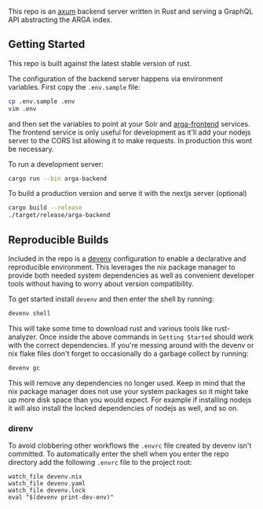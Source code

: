 This repo is an [axum](https://github.com/tokio-rs/axum/) backend server written in Rust and serving a GraphQL API abstracting the ARGA index.

## Getting Started

This repo is built against the latest stable version of rust.

The configuration of the backend server happens via environment variables. First copy the `.env.sample` file:

```bash
cp .env.sample .env
vim .env
```

and then set the variables to point at your Solr and [arga-frontend](https://github.com/ARGA-Genomes/arga-frontend) services. The frontend service is only useful for development as it'll add your nodejs server to the CORS list allowing it to make requests. In production this wont be necessary.

To run a development server:

```bash
cargo run --bin arga-backend
```

To build a production version and serve it with the nextjs server (optional)

```bash
cargo build --release
./target/release/arga-backend
```

## Reproducible Builds

Included in the repo is a [devenv](https://devenv.sh) configuration to enable a declarative and reproducible environment. This leverages the nix package manager to provide both needed system dependencies as well as convenient developer tools without having to worry about version compatibility.

To get started install `devenv` and then enter the shell by running:

```bash
devenv shell
```

This will take some time to download rust and various tools like rust-analyzer. Once inside the above commands in `Getting Started` should work with the correct dependencies.
If you're messing around with the devenv or nix flake files don't forget to occasionally do a garbage collect by running:

```bash
devenv gc
```

This will remove any dependencies no longer used. Keep in mind that the nix package manager does not use your system packages so it might take up more disk space than you would expect. For example if installing nodejs it will also install the locked dependencies of nodejs as well, and so on.

### direnv

To avoid clobbering other workflows the `.envrc` file created by devenv isn't committed. To automatically enter the shell when you enter the repo directory add the following `.envrc` file to the project root:

```
watch_file devenv.nix
watch_file devenv.yaml
watch_file devenv.lock
eval "$(devenv print-dev-env)"
```
